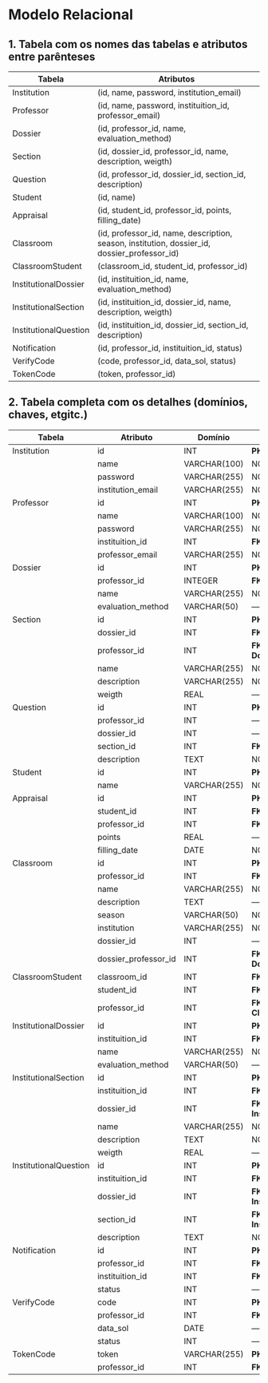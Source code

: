 # Modelo Relacional

## 1. Tabela com os nomes das tabelas e atributos entre parênteses

| Tabela                     | Atributos                                           |
|----------------------------|-----------------------------------------------------|
| Institution                | (id, name, password, institution_email)      |
| Professor                  | (id, name, password, instituition_id, professor_email) |
| Dossier                    | (id, professor_id, name, evaluation_method)         |
| Section                    | (id, dossier_id, professor_id, name, description, weigth) |
| Question                   | (id, professor_id, dossier_id, section_id, description) |
| Student                    | (id, name)                                          |
| Appraisal                  | (id, student_id, professor_id, points, filling_date) |
| Classroom                  | (id, professor_id, name, description, season, institution, dossier_id, dossier_professor_id) |
| ClassroomStudent           | (classroom_id, student_id, professor_id)            |
| InstitutionalDossier       | (id, instituition_id, name, evaluation_method)      |
| InstitutionalSection       | (id, instituition_id, dossier_id, name, description, weigth) |
| InstitutionalQuestion      | (id, instituition_id, dossier_id, section_id, description) |
| Notification               | (id, professor_id, instituition_id, status)|
| VerifyCode                 | (code, professor_id, data_sol, status)|
| TokenCode                  | (token, professor_id)|

## 2. Tabela completa com os detalhes (domínios, chaves, etgitc.)

| Tabela                     | Atributo             | Domínio         | Observações                     |
|----------------------------|----------------------|------------------|----------------------------------|
| Institution                | id                   | INT              | **PK**                          |
|                            | name                 | VARCHAR(100)     | NOT NULL                        |
|                            | password             | VARCHAR(255)     | NOT NULL                        |
|                            | institution_email    | VARCHAR(255)     | NOT NULL, UNIQUE                |
| Professor                  | id                   | INT              | **PK**                          |
|                            | name                 | VARCHAR(100)     | NOT NULL                        |
|                            | password             | VARCHAR(255)     | NOT NULL                        |
|                            | instituition_id      | INT              | **FK → Institution(id)**        |
|                            | professor_email      | VARCHAR(255)     | NOT NULL, UNIQUE                |
| Dossier                    | id                   | INT              | **PK (composta)**               |
|                            | professor_id         | INTEGER          | **FK → Professor(id)**          |
|                            | name                 | VARCHAR(255)     | NOT NULL, UNIQUE                |
|                            | evaluation_method    | VARCHAR(50)      | —                                |
| Section                    | id                   | INT              | **PK (composta)**               |
|                            | dossier_id           | INT              | **FK → Dossier(id)**            |
|                            | professor_id         | INT              | **FK → Dossier(professor_id)**  |
|                            | name                 | VARCHAR(255)     | NOT NULL                        |
|                            | description          | VARCHAR(255)     | NOT NULL                        |
|                            | weigth               | REAL             | —                                |
| Question                   | id                   | INT              | **PK (composta)**               |
|                            | professor_id         | INT              | —                                |
|                            | dossier_id           | INT              | —                                |
|                            | section_id           | INT              | **FK → Section(id)**           |
|                            | description          | TEXT             | NOT NULL                        |
| Student                    | id                   | INT              | **PK**                          |
|                            | name                 | VARCHAR(255)     | NOT NULL                        |
| Appraisal                  | id                   | INT              | **PK (composta)**               |
|                            | student_id           | INT              | **FK → Student(id)**            |
|                            | professor_id         | INT              | **FK → Professor(id)**          |
|                            | points               | REAL             | —                                |
|                            | filling_date         | DATE             | NOT NULL                        |
| Classroom                  | id                   | INT              | **PK (composta)**               |
|                            | professor_id         | INT              | **FK → Professor(id)**          |
|                            | name                 | VARCHAR(255)     | NOT NULL                        |
|                            | description          | TEXT             | —                                |
|                            | season               | VARCHAR(50)      | NOT NULL                        |
|                            | institution          | VARCHAR(255)     | NOT NULL                        |
|                            | dossier_id           | INT              | —                                |
|                            | dossier_professor_id | INT              | **FK → Dossier(professor_id)**  |
| ClassroomStudent           | classroom_id         | INT              | **FK → Classroom(id)**          |
|                            | student_id           | INT              | **FK → Student(id)**            |
|                            | professor_id         | INT              | **FK → Classroom(professor_id)**|
| InstitutionalDossier       | id                   | INT              | **PK (composta)**               |
|                            | instituition_id      | INT              | **FK → Institution(id)**        |
|                            | name                 | VARCHAR(255)     | NOT NULL, UNIQUE                |
|                            | evaluation_method    | VARCHAR(50)      | —                                |
| InstitutionalSection       | id                   | INT              | **PK (composta)**               |
|                            | instituition_id      | INT              | **FK → Institution(id)**        |
|                            | dossier_id           | INT              | **FK → InstitutionalDossier(id)**|
|                            | name                 | VARCHAR(255)     | NOT NULL                        |
|                            | description          | TEXT             | NOT NULL                        |
|                            | weigth               | REAL             | —                                |
| InstitutionalQuestion      | id                   | INT              | **PK (composta)**               |
|                            | instituition_id      | INT              | **FK → Institution(id)**        |
|                            | dossier_id           | INT              | **FK → InstitutionalDossier(id)**|
|                            | section_id           | INT              | **FK → InstitutionalSection(id)**|
|                            | description          | TEXT             | NOT NULL                        |
| Notification               | id                   | INT              | **PK (composta)**              |
|                            | professor_id         | INT              | **FK → Professor(id)**         |
|                            | instituition_id      | INT              | **FK → Institution(id)**        |
|                            | status               | INT              | — |
| VerifyCode                 | code                 | INT              | **PK (composta)**              |
|                            | professor_id         | INT              | **FK → Professor(id)**         |
|                            | data_sol             | DATE             | —       |
|                            | status               | INT              | — |
| TokenCode                  | token                | VARCHAR(255)     | **PK (composta)**              |
|                            | professor_id         | INT              | **FK → Professor(id)**         |
